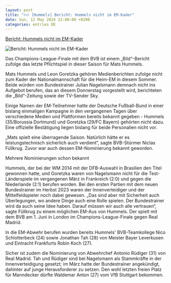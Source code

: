 ```yaml
---
layout: post
title: "🔥🔥 [Hummels] Bericht: Hummels nicht im EM-Kader"
date: Sun, 12 May 2024 22:00:00 +0200
categories: entries DE
---
```

[Bericht: Hummels nicht im EM-Kader](https://www.schwaebische.de/sport/bericht-hummels-nicht-im-em-kader-2525476)

![Bericht: Hummels nicht im EM-Kader](https://cdn.schwaebische.de/2024/05/14/35ca6cef-255d-40dd-9dac-65837ecde7cc.jpeg)

Das Champions-League-Finale mit dem BVB ist einem „Bild“-Bericht zufolge das letzte Pflichtspiel in dieser Saison für Mats Hummels.

Mats Hummels und Leon Goretzka gehören Medienberichten zufolge nicht zum Kader der Nationalmannschaft für die Heim-EM in diesem Sommer. Beide würden von Bundestrainer Julian Nagelsmann demnach nicht ins Aufgebot berufen, das an diesem Donnerstag vorgestellt wird, berichteten die „Bild“-Zeitung sowie der TV-Sender Sky.

Einige Namen der EM-Teilnehmer hatte der Deutsche Fußball-Bund in einer bislang einmaligen Kampagne in den vergangenen Tagen über verschiedene Medien und Plattformen bereits bekannt gegeben - Hummels (35/Borussia Dortmund) und Goretzka (29/FC Bayern) gehörten nicht dazu. Eine offizielle Bestätigung liegen bislang für beide Personalien nicht vor.

„Mats spielt eine überragende Saison. Natürlich hätte er es leistungstechnisch sicherlich auch verdient“, sagte BVB-Stürmer Niclas Füllkrug. Zuvor war auch dessen EM-Nominierung bekannt geworden.

Mehrere Nominierungen schon bekannt

Hummels, der bei der WM 2014 mit der DFB-Auswahl in Brasilien den Titel gewonnen hatte, und Goretzka waren von Nagelsmann nicht für die Test-Länderspiele im vergangenen März in Frankreich (2:0) und gegen die Niederlande (2:1) berufen worden. Bei den ersten Partien mit dem neuen Bundestrainer im Herbst 2023 waren der Innenverteidiger und der Mittelfeldspieler noch dabei gewesen. „Das sind aber mit Sicherheit auch Überlegungen, wo andere Dinge auch eine Rolle spielen. Der Bundestrainer wird da auch seine Idee haben. Darauf müssen wir auch alle vertrauen“, sagte Füllkrug zu einem möglichen EM-Aus von Hummels. Der spielt mit dem BVB am 1. Juni in London im Champions-League-Finale gegen Real Madrid.

In die EM-Abwehr berufen wurden bereits Hummels' BVB-Teamkollege Nico Schlotterbeck (24) sowie Jonathan Tah (28) von Meister Bayer Leverkusen und Eintracht Frankfurts Robin Koch (27).

Sicher ist zudem die Nominierung von Abwehrchef Antonio Rüdiger (31) von Real Madrid. Tah und Rüdiger sind bei Nagelsmann als Stammkräfte in der Innenverteidigung gesetzt; im März hatte der Bundestrainer angekündigt, dahinter auf junge Herausforderer zu setzen. Den wohl letzten freien Platz für Manndecker dürfte Waldemar Anton (27) vom VfB Stuttgart bekommen.

